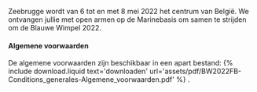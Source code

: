 Zeebrugge wordt van 6 tot en met 8 mei 2022 het centrum van België.
We ontvangen jullie met open armen op de Marinebasis om samen te strijden om de Blauwe Wimpel 2022. 

#### Algemene voorwaarden

De algemene voorwaarden zijn beschikbaar in een apart bestand: {% include download.liquid text='downloaden' url='assets/pdf/BW2022FB-Conditions_generales-Algemene_voorwaarden.pdf' %} .
